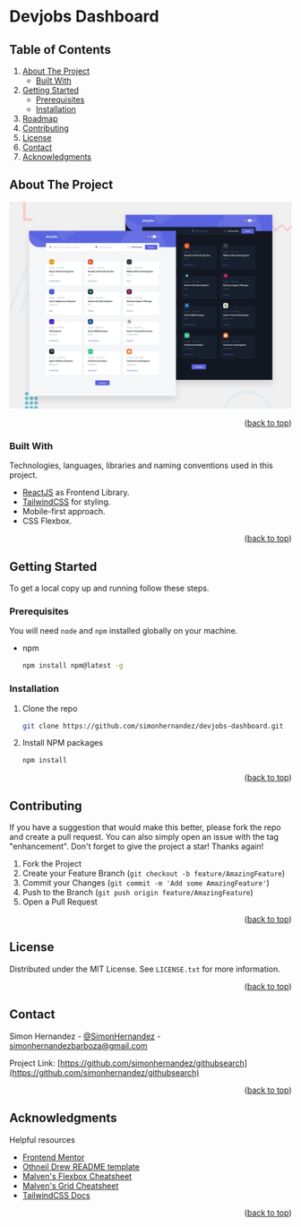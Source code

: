 <div id="top"></div>

# Devjobs Dashboard

<!-- TABLE OF CONTENTS -->
## Table of Contents
<ol>
    <li>
      <a href="#about-the-project">About The Project</a>
      <ul>
        <li><a href="#built-with">Built With</a></li>
      </ul>
    </li>
    <li>
      <a href="#getting-started">Getting Started</a>
      <ul>
        <li><a href="#prerequisites">Prerequisites</a></li>
        <li><a href="#installation">Installation</a></li>
      </ul>
    </li>
    <li><a href="#roadmap">Roadmap</a></li>
    <li><a href="#contributing">Contributing</a></li>
    <li><a href="#license">License</a></li>
    <li><a href="#contact">Contact</a></li>
    <li><a href="#acknowledgments">Acknowledgments</a></li>
  </ol>




<!-- ABOUT THE PROJECT -->
## About The Project

[![Product Name Screen Shot][product-screenshot]](https://devjobs-dashboard.vercel.app/)



<p align="right">(<a href="#top">back to top</a>)</p>



### Built With

Technologies, languages, libraries and naming conventions used in this project.

* [ReactJS](https://reactjs.org/) as Frontend Library.
* [TailwindCSS](https://tailwindcss.com/) for styling.
* Mobile-first approach.
* CSS Flexbox.

<p align="right">(<a href="#top">back to top</a>)</p>



<!-- GETTING STARTED -->
## Getting Started

To get a local copy up and running follow these steps.

### Prerequisites

You will need `node` and `npm` installed globally on your machine.  
* npm
  ```bash
  npm install npm@latest -g
  ```

### Installation

1. Clone the repo
   ```sh
   git clone https://github.com/simonhernandez/devjobs-dashboard.git
   ```
2. Install NPM packages
   ```sh
   npm install
   ```
<p align="right">(<a href="#top">back to top</a>)</p>

<!-- CONTRIBUTING -->
## Contributing

If you have a suggestion that would make this better, please fork the repo and create a pull request. You can also simply open an issue with the tag "enhancement".
Don't forget to give the project a star! Thanks again!

1. Fork the Project
2. Create your Feature Branch (`git checkout -b feature/AmazingFeature`)
3. Commit your Changes (`git commit -m 'Add some AmazingFeature'`)
4. Push to the Branch (`git push origin feature/AmazingFeature`)
5. Open a Pull Request

<p align="right">(<a href="#top">back to top</a>)</p>



<!-- LICENSE -->
## License

Distributed under the MIT License. See `LICENSE.txt` for more information.

<p align="right">(<a href="#top">back to top</a>)</p>



<!-- CONTACT -->
## Contact

Simon Hernandez - [@SimonHernandez](https://www.linkedin.com/in/simonhernandezbarboza) - simonhernandezbarboza@gmail.com

Project Link: [https://github.com/simonhernandez/githubsearch](https://github.com/simonhernandez/githubsearch)

<p align="right">(<a href="#top">back to top</a>)</p>



<!-- ACKNOWLEDGMENTS -->
## Acknowledgments

Helpful resources

* [Frontend Mentor](https://www.frontendmentor.io/)
* [Othneil Drew README template](https://github.com/othneildrew/Best-README-Template)
* [Malven's Flexbox Cheatsheet](https://flexbox.malven.co/)
* [Malven's Grid Cheatsheet](https://grid.malven.co/)
* [TailwindCSS Docs](https://tailwindcss.com/docs/installation)

<p align="right">(<a href="#top">back to top</a>)</p>



<!-- MARKDOWN LINKS & IMAGES -->
<!-- https://www.markdownguide.org/basic-syntax/#reference-style-links -->
[product-screenshot]: screenshots/preview.jpg